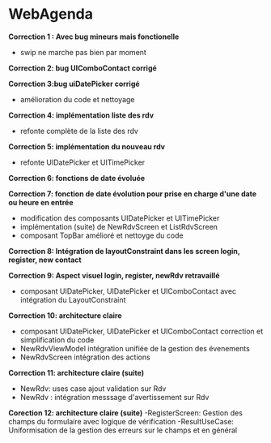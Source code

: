# WebAgenda

**Correction 1 : Avec bug mineurs mais fonctionelle**
 - swip ne marche pas bien par moment

**Correction 2: bug UIComboContact corrigé**

**Correction 3:bug uiDatePicker corrigé**
- amélioration du code et nettoyage

**Correction 4: implémentation liste des rdv**
- refonte complète de la liste des rdv

**Correction 5: implémentation du nouveau rdv**
- refonte UIDatePicker et UITimePicker

**Correction 6: fonctions de date évoluée**

**Correction 7: fonction de date évolution pour prise en charge d'une date ou heure en entrée**
- modification des composants UIDatePicker et UITimePicker
- implémentation (suite) de NewRdvScreen et ListRdvScreen
- composant TopBar amélioré et nettoyge du code

**Correction 8: Intégration de layoutConstraint dans les screen login, register, new contact**

**Correction 9: Aspect visuel login, register, newRdv retravaillé**
- composant UIDatePicker, UIDatePicker et UIComboContact avec intégration du LayoutConstraint

**Correction 10: architecture claire**
- composant UIDatePicker, UIDatePicker et UIComboContact correction et simplification du code
- NewRdvViewModel intégration unifiée de la gestion des évenements
- NewRdvScreen intégration des actions 

**Correction 11: architecture claire (suite)**
- NewRdv: uses case ajout validation sur Rdv
- NewRdv : intégration messsage d'avertissement sur Rdv

**Corection 12: architecture claire (suite)**
-RegisterScreen: Gestion des champs du formulaire avec logique de vérification
-ResultUseCase: Uniformisation de la gestion des erreurs sur le champs et en général